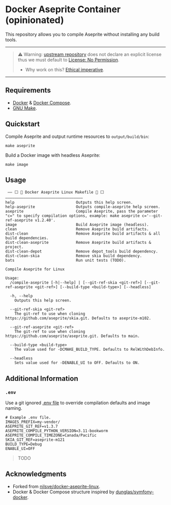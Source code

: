 # Docker Aseprite Container (opinionated)

This repository allows you to compile Aseprite without installing any build tools.

---

> ⚠️ Warning: [upstream repository](https://github.com/nilsve/docker-aseprite-linux) does not declare an explicit
> license thus we must default
> to [License: No Permission](https://choosealicense.com/no-permission/).
>    - Why work on this? [Ethical imperative](https://en.wikipedia.org/wiki/Hacker_ethic).

---

## Requirements

- [Docker](https://docs.docker.com/get-docker/) & [Docker Compose](https://docs.docker.com/compose/install/).
- [GNU Make](https://www.gnu.org/software/make/).

## Quickstart

Compile Aseprite and output runtime resources to `output/build/bin`:

```shell
make aseprite
```

Build a Docker image with headless Aseprite:

```shell
make image
```

## Usage

```text
 —— ⬜ 🐳 Docker Aseprite Linux Makefile 🐳 ⬜ ——————————————————————————————————
help                           Outputs this help screen.
help-aseprite                  Outputs compile-aseprite help screen.
aseprite                       Compile Aseprite, pass the parameter "c=" to specify compilation options, example: make aseprite c='--git-ref-aseprite v1.2.40'.
image                          Build Aseprite image (headless).
clean                          Remove Aseprite build artifacts.
dist-clean                     Remove Aseprite build artifacts & all build dependencies.
dist-clean-aseprite            Remove Aseprite build artifacts & project.
dist-clean-depot               Remove depot_tools build dependency.
dist-clean-skia                Remove skia build dependency.
bats                           Run unit tests (TODO).
```

```text
Compile Aseprite for Linux

Usage:
  /compile-aseprite [-h|--help] | [--git-ref-skia <git-ref>] [--git-ref-aseprite <git-ref>] [--build-type <build-type>] [--headless]

  -h, --help
    Outputs this help screen.

  --git-ref-skia <git-ref>
    The git-ref to use when cloning https://github.com/aseprite/skia.git. Defaults to aseprite-m102.

  --git-ref-aseprite <git-ref>
    The git-ref to use when cloning https://github.com/aseprite/aseprite.git. Defaults to main.

  --build-type <build-type>
    The value used for -DCMAKE_BUILD_TYPE. Defaults to RelWithDebInfo.

  --headless
    Sets value used for -DENABLE_UI to OFF. Defaults to ON.
```

## Additional Information

### `.env`

Use a git ignored [.env file](https://docs.docker.com/compose/environment-variables/variable-interpolation/#env-file) to
override compilation defaults and image naming.

```dotenv
# Example .env file.
IMAGES_PREFIX=my-vendor/
ASEPRITE_GIT_REF=v1.3.7
ASEPRITE_COMPILE_PYTHON_VERSION=3.11-bookworm
ASEPRITE_COMPILE_TIMEZONE=Canada/Pacific
SKIA_GIT_REF=aseprite-m121
BUILD_TYPE=Debug
ENABLE_UI=OFF
```

> TODO

## Acknowledgments

- Forked from [nilsve/docker-aseprite-linux](https://github.com/nilsve/docker-aseprite-linux).
- Docker & Docker Compose structure inspired by [dunglas/symfony-docker](https://github.com/dunglas/symfony-docker).
